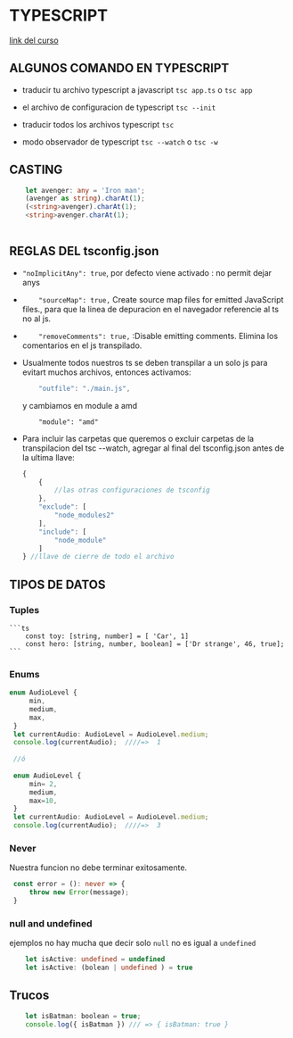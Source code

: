 # TYPESCRIPT
[link del curso](https://www.udemy.com/course/typescript-guia-completa/)

## ALGUNOS COMANDO EN TYPESCRIPT

* traducir tu archivo typescript a javascript
	`tsc app.ts` o `tsc app`

* el archivo de configuracion de typescript
	`tsc --init`

* traducir todos los archivos typescript
	`tsc`

* modo observador de typescript
	`tsc --watch` o `tsc -w`
 
## CASTING
```ts
	let avenger: any = 'Iron man';
	(avenger as string).charAt(1);
	(<string>avenger).charAt(1);
	<string>avenger.charAt(1);
	
```
## REGLAS DEL tsconfig.json
* `"noImplicitAny": true`, por defecto viene activado : no permit dejar anys
* `    "sourceMap": true,` Create source map files for emitted JavaScript files., para que la linea de depuracion en el navegador referencie al ts no al js.
* `    "removeComments": true,` :Disable emitting comments. Elimina los comentarios en el js transpilado.
* Usualmente todos nuestros ts se deben transpilar a un solo js para evitart muchos archivos, entonces activamos: 
	```js
		"outfile": "./main.js",
	```
	y cambiamos en module a amd
	```
		"module": "amd"
	```
		
* Para incluir las carpetas que queremos o excluir carpetas de la transpilacion del tsc --watch, agregar al final del tsconfig.json antes de la ultima llave:
	```ts
	{
		{
			//las otras configuraciones de tsconfig
		},
		"exclude": [
			"node_modules2"
		],
		"include": [
			"node_module"
		]
	} //llave de cierre de todo el archivo
	```

## TIPOS DE DATOS
   ### Tuples
    ```ts
    	const toy: [string, number] = [ 'Car', 1]
    	const hero: [string, number, boolean] = ['Dr strange', 46, true];
    ```
    
   ### Enums
   ```ts
   enum AudioLevel {
		min,
		medium,
		max,
	}
	let currentAudio: AudioLevel = AudioLevel.medium;
	console.log(currentAudio);  ////=>  1
	
	//ó
	
	enum AudioLevel {
		min= 2,
		medium,
		max=10,
	}
	let currentAudio: AudioLevel = AudioLevel.medium;
	console.log(currentAudio);  ////=>  3
   ```
   ### Never
   Nuestra funcion no debe terminar exitosamente.
   ```ts
   	const error = (): never => {
		throw new Error(message);
	}
   ```
   ### null and undefined
   ejemplos no hay mucha que decir solo `null` no es igual a `undefined`
   ```ts
	   let isActive: undefined = undefined
	   let isActive: (bolean | undefined ) = true
   ```
   
   
## Trucos
```js
	let isBatman: boolean = true;
	console.log({ isBatman }) /// => { isBatman: true } 
```
	
	
